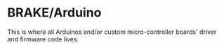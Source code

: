 # BRAKE/Arduino
This is where all Arduinos and/or custom micro-controller boards' driver and 
firmware code lives.
